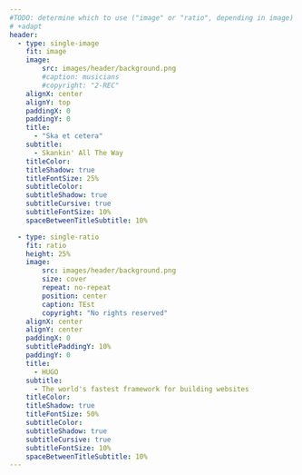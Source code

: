 ```yaml
---
#TODO: determine which to use ("image" or "ratio", depending in image) (or "fixed"?)
# +adapt
header:
  - type: single-image
    fit: image
    image:
        src: images/header/background.png
        #caption: musicians
        #copyright: "2-REC"
    alignX: center
    alignY: top
    paddingX: 0
    paddingY: 0
    title:
      - "Ska et cetera"
    subtitle:
      - Skankin' All The Way
    titleColor:
    titleShadow: true
    titleFontSize: 25%
    subtitleColor:
    subtitleShadow: true
    subtitleCursive: true
    subtitleFontSize: 10%
    spaceBetweenTitleSubtitle: 10%

  - type: single-ratio
    fit: ratio
    height: 25%
    image:
        src: images/header/background.png
        size: cover
        repeat: no-repeat
        position: center
        caption: TEst
        copyright: "No rights reserved"
    alignX: center
    alignY: center
    paddingX: 0
    subtitlePaddingY: 10%
    paddingY: 0
    title:
      - HUGO
    subtitle:
      - The world's fastest framework for building websites
    titleColor:
    titleShadow: true
    titleFontSize: 50%
    subtitleColor:
    subtitleShadow: true
    subtitleCursive: true
    subtitleFontSize: 10%
    spaceBetweenTitleSubtitle: 10%
---
```


